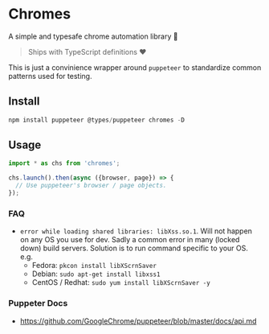 # Chromes
A simple and typesafe chrome automation library 🌹

> Ships with TypeScript definitions ❤️

This is just a convinience wrapper around `puppeteer` to standardize common patterns used for testing. 

## Install
```js
npm install puppeteer @types/puppeteer chromes -D
```

## Usage
```js
import * as chs from 'chromes';

chs.launch().then(async ({browser, page}) => {
  // Use puppeteer's browser / page objects. 
});
```

### FAQ 
* `error while loading shared libraries: libXss.so.1`. Will not happen on any OS you use for dev. Sadly a common error in many (locked down) build servers. Solution is to run command specific to your OS. e.g. 
  * Fedora: `pkcon install libXScrnSaver` 
  * Debian: `sudo apt-get install libxss1`
  * CentOS / Redhat: `sudo yum install libXScrnSaver -y`

### Puppeter Docs 
* https://github.com/GoogleChrome/puppeteer/blob/master/docs/api.md
